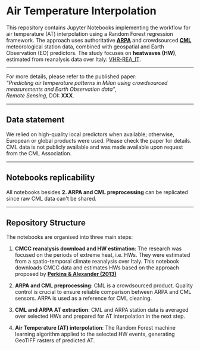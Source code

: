 # Air Temperature Interpolation

This repository contains Jupyter Notebooks implementing the workflow for air temperature (AT) interpolation using a Random Forest regression framework. The approach uses authoritative **[ARPA](https://www.arpalombardia.it/temi-ambientali/meteo-e-clima/form-richiesta-dati/)** and crowdsourced **[CML](http://www.centrometeolombardo.com/)** meteorological station data, combined with geospatial and Earth Observation (EO) predictors. The study focuses on **heatwaves (HW)**, estimated from reanalysis data over Italy: [VHR-REA_IT](https://dds.cmcc.it/#/dataset/era5-downscaled-over-italy/hourly).

---

For more details, please refer to the published paper:  
*"Predicting air temperature patterns in Milan using crowdsourced measurements and Earth Observation data"*,  
_Remote Sensing_, DOI: **XXX**.

---

## Data statement
We relied on high-quality local predictors when available; otherwise, European or global products were used. Please check the paper for details.
CML data is not publicly available and was made available upon request from the CML Association.

---

## Notebooks replicability
All notebooks besides **2. ARPA and CML preprocessing** can be replicated since raw CML data can't be shared.

---

## Repository Structure
The notebooks are organised into three main steps:

1. **CMCC reanalysis download and HW estimation**:
   The research was focused on the periods of extreme heat, i.e. HWs. They were estimated from a spatio-temporal climate reanalysis over Italy.
   This notebook downloads CMCC data and estimates HWs based on the approach proposed by **[Perkins & Alexander (2013)](https://doi.org/10.1175/JCLI-D-12-00383.1)**
   
2. **ARPA and CML preprocessing**:
   CML is a crowdsourced product. Quality control is crucial to ensure reliable comparison between ARPA and CML sensors. ARPA is used as a reference for CML cleaning.
   
3. **CML and ARPA AT extraction**:
   CML and ARPA station data is averaged over selected HWs and prepared for AT interpolation in the next step.
      
4. **Air Temperature (AT) interpolation**:
   The Random Forest machine learning algorithm applied to the selected HW events, generating GeoTIFF rasters of predicted AT.

